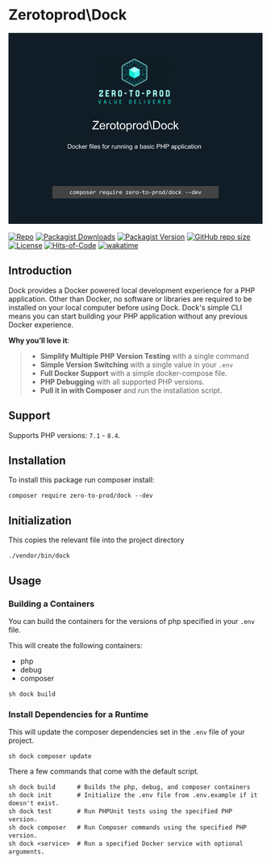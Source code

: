 # Zerotoprod\Dock

![](./art/logo.png)

[![Repo](https://img.shields.io/badge/github-gray?logo=github)](https://github.com/zero-to-prod/dock)
[![Packagist Downloads](https://img.shields.io/packagist/dt/zero-to-prod/dock?color=blue)](https://packagist.org/packages/zero-to-prod/dock/stats)
[![Packagist Version](https://img.shields.io/packagist/v/zero-to-prod/dock?color=f28d1a)](https://packagist.org/packages/zero-to-prod/dock)
[![GitHub repo size](https://img.shields.io/github/repo-size/zero-to-prod/dock)](https://github.com/zero-to-prod/dock)
[![License](https://img.shields.io/packagist/l/zero-to-prod/dock?color=red)](https://github.com/zero-to-prod/dock/blob/main/LICENSE.md)
[![Hits-of-Code](https://hitsofcode.com/github/zero-to-prod/dock?branch=main)](https://hitsofcode.com/github/zero-to-prod/dock/view?branch=main)
[![wakatime](https://wakatime.com/badge/github/zero-to-prod/dock.svg)](https://wakatime.com/badge/github/zero-to-prod/dock)

## Introduction

Dock provides a Docker powered local development experience for a PHP application.
Other than Docker, no software or libraries are required to be installed on your local computer before using Dock.
Dock's simple CLI means you can start building your PHP application without any previous Docker experience.

**Why you’ll love it**:
> - **Simplify Multiple PHP Version Testing** with a single command
> - **Simple Version Switching** with a single value in your `.env`
> - **Full Docker Support** with a simple docker-compose file.
> - **PHP Debugging** with all supported PHP versions.
> - **Pull it in with Composer** and run the installation script.

## Support

Supports PHP versions: `7.1` - `8.4`.

## Installation

To install this package run composer install:

```shell
composer require zero-to-prod/dock --dev
```

## Initialization
This copies the relevant file into the project directory

```shell
./vendor/bin/dock
```

## Usage

### Building a Containers

You can build the containers for the versions of php specified in your `.env` file.

This will create the following containers:
- php
- debug
- composer

```shell
sh dock build
```

### Install Dependencies for a Runtime

This will update the composer dependencies set in the `.env` file of your project.

```shell
sh dock composer update
```

There a few commands that come with the default script.

```shell
sh dock build      # Builds the php, debug, and composer containers
sh dock init       # Initialize the .env file from .env.example if it doesn't exist.
sh dock test       # Run PHPUnit tests using the specified PHP version.
sh dock composer   # Run Composer commands using the specified PHP version.
sh dock <service>  # Run a specified Docker service with optional arguments.
```